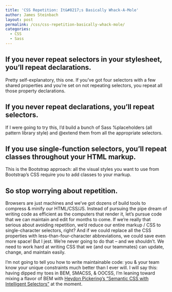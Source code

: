 ```yaml
---
title: 'CSS Repetition: It&#8217;s Basically Whack-A-Mole'
author: James Steinbach
layout: post
permalink: /css/css-repetition-basically-whack-mole/
categories:
  - CSS
  - Sass
---
```

## If you never repeat selectors in your stylesheet, you&#8217;ll repeat declarations.

Pretty self-explanatory, this one. If you&#8217;ve got four selectors with a few shared properties and you&#8217;re set on not repeating selectors, you repeat all those property declarations.

## If you never repeat declarations, you&#8217;ll repeat selectors.

If I were going to try this, I&#8217;d build a bunch of Sass %placeholders (all pattern library style) and @extend them from all the appropriate selectors.

## If you use single-function selectors, you&#8217;ll repeat classes throughout your HTML markup.

This is the Bootstrap approach: all the visual styles you want to use from Bootstrap&#8217;s CSS require you to add classes to your markup.

## So stop worrying about repetition.

Browsers are just machines and we&#8217;ve got dozens of build tools to compress & minify our HTML/CSS/JS. Instead of pursuing the pipe dream of writing code as efficient as the computers that render it, let&#8217;s pursue code that we can maintain and edit for months to come. If we&#8217;re really that serious about avoiding repetition, we&#8217;d reduce our entire markup / CSS to single-character selectors, right? And if we could replace all the CSS properties with less-than-four-character abbreviations, we could save even more space! But I jest. We&#8217;re never going to do that &#8211; and we shouldn&#8217;t. We need to work hard at writing CSS that we (and our teammates) can update, change, and maintain easily.

I&#8217;m not going to tell you how to write maintainable code: you & your team know your unique constraints much better than I ever will. I will say this: having dipped my toes in BEM, SMACSS, & OOCSS, I&#8217;m leaning toward mixing a flavor of BEM with <a title="Read Semantic CSS with Intelligent Selectors on Smashing Magazine" href="http://www.smashingmagazine.com/2013/08/20/semantic-css-with-intelligent-selectors/" target="_blank">Heydon Pickering&#8217;s &#8220;Semantic CSS with Intelligent Selectors&#8221;</a> at the moment.